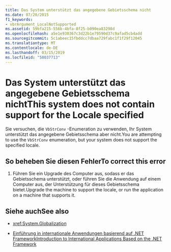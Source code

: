 ```yaml
---
title: Das System unterstützt das angegebene Gebietsschema nicht
ms.date: 07/20/2015
f1_keywords:
- vbrArgument_LocalNotSupported
ms.assetid: 59bfa215-556b-4bfa-8f25-b090ea83298d
ms.openlocfilehash: a5e1e930367c3d22b1e79590d37c9afad5cb4add
ms.sourcegitcommit: 5c1abeec15fbddcc7dbaa729fabc1f1f29f12045
ms.translationtype: MT
ms.contentlocale: de-DE
ms.lasthandoff: 03/15/2019
ms.locfileid: "58037713"
---
```

# <a name="this-system-does-not-contain-support-for-the-locale-specified"></a><span data-ttu-id="8e6f1-102">Das System unterstützt das angegebene Gebietsschema nicht</span><span class="sxs-lookup"><span data-stu-id="8e6f1-102">This system does not contain support for the Locale specified</span></span>
<span data-ttu-id="8e6f1-103">Sie versuchen, die `VbStrConv` -Enumeration zu verwenden, Ihr System unterstützt das angegebene Gebietsschema aber nicht.</span><span class="sxs-lookup"><span data-stu-id="8e6f1-103">You are attempting to use the `VbStrConv` enumeration, but your system does not support the specified locale.</span></span>  
  
## <a name="to-correct-this-error"></a><span data-ttu-id="8e6f1-104">So beheben Sie diesen Fehler</span><span class="sxs-lookup"><span data-stu-id="8e6f1-104">To correct this error</span></span>  
  
1.  <span data-ttu-id="8e6f1-105">Führen Sie ein Upgrade des Computer aus, sodass er das Gebietsschema unterstützt, oder führen Sie die Anwendung auf einem Computer aus, der Unterstützung für dieses Gebietsschema bietet.</span><span class="sxs-lookup"><span data-stu-id="8e6f1-105">Upgrade the machine to support the locale, or run the application on a machine that supports it.</span></span>  
  
## <a name="see-also"></a><span data-ttu-id="8e6f1-106">Siehe auch</span><span class="sxs-lookup"><span data-stu-id="8e6f1-106">See also</span></span>

- <xref:System.Globalization>

- [<span data-ttu-id="8e6f1-107">Einführung in internationale Anwendungen basierend auf .NET Framework</span><span class="sxs-lookup"><span data-stu-id="8e6f1-107">Introduction to International Applications Based on the .NET Framework</span></span>](/visualstudio/ide/introduction-to-international-applications-based-on-the-dotnet-framework)
